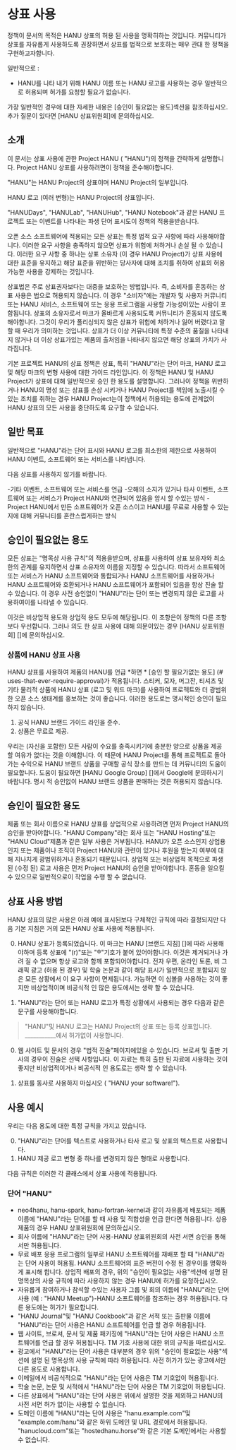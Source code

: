 # 상표 사용 
정책이 문서의 목적은 HANU 상표의 허용 된 사용을 명확히하는 것입니다.
커뮤니티가 상표를 자유롭게 사용하도록 권장하면서 상표를 법적으로 보호하는 매우 관대 한 정책을 구현하고자합니다.

일반적으로 : 
- HANU를 나타 내기 위해 HANU 이름 또는 HANU 로고를 사용하는 경우 일반적으로 허용되며 허가를 요청할 필요가 없습니다.

가장 일반적인 경우에 대한 자세한 내용은 [승인이 필요없는 용도]섹션을 참조하십시오. 
추가 질문이 있다면 [HANU 상표위원회]에 문의하십시오.



## 소개 
이 문서는 상표 사용에 관한 Project HANU ( "HANU")의 정책을 간략하게 설명합니다.
Project HANU 상표를 사용하려면이 정책을 준수해야합니다.

"HANU"는  HANU Project의 상표이며 HANU Project의 일부입니다.

HANU 로고 (여러 변형)는  HANU Project의 상표입니다.

"HANUDays", "HANULab", "HANUHub", "HANU Notebook"과 같은 HANU 프로젝트 또는 이벤트를 나타내는 파생 단어 표시도이 정책의 적용을받습니다.

오픈 소스 소프트웨어에 적용되는 모든 상표는 특정 법적 요구 사항에 따라 사용해야합니다.
이러한 요구 사항을 충족하지 않으면 상표가 위험에 처하거나 손실 될 수 있습니다.
이러한 요구 사항 중 하나는 상표 소유자 (이 경우  HANU Project)가 상표 사용에 대한 표준을 유지하고 해당 표준을 위반하는 당사자에 대해 조치를 취하여 상표의 허용 가능한 사용을 강제하는 것입니다.

상표법은 주로 상표권자보다는 대중을 보호하는 방법입니다.
즉, 소비자를 혼동하는 상표 사용은 법으로 허용되지 않습니다.
이 경우 "소비자"에는 개발자 및 사용자 커뮤니티 또는 HANU 서비스, 소프트웨어 또는 응용 프로그램을 사용할 가능성이있는 사람이 포함됩니다.
상표의 소유자로서 마크가 올바르게 사용되도록 커뮤니티가 혼동되지 않도록해야합니다.
그것이 우리가 폴리싱되지 않은 상표가 위험에 처하거나 잃어 버렸다고 말할 때 우리가 의미하는 것입니다.
상표가 더 이상 커뮤니티에 특정 수준의 품질을 나타내지 않거나 더 이상 상표가있는 제품의 출처임을 나타내지 않으면 해당 상표의 가치가 사라집니다.

기본 프로젝트 HANU의 상표 정책은 상표, 특히 "HANU"라는 단어 마크, HANU 로고 및 해당 마크의 변형 사용에 대한 가이드 라인입니다.
이 정책은 HANU 및  HANU Project가 상표에 대해 일반적으로 승인 한 용도를 설명합니다.
그러나이 정책을 위반하거나 HANU의 명성 또는 상표를 손상 시키거나  HANU Project를 책임에 노출시킬 수있는 조치를 취하는 경우  HANU Project는이 정책에서 허용되는 용도에 관계없이 HANU 상표의 모든 사용을 중단하도록 요구할 수 있습니다.
 

## 일반 목표 

일반적으로 "HANU"라는 단어 표시와 HANU 로고를 최소한의 제한으로 사용하여 HANU 이벤트, 소프트웨어 또는 서비스를 나타냅니다.

다음 상표를 사용하지 않기를 바랍니다. 

-기타 이벤트, 소프트웨어 또는 서비스를 언급 
-오해의 소지가 있거나 타사 이벤트, 소프트웨어 또는 서비스가 Project HANU와 연관되어 있음을 암시 할 수있는 방식 
-Project HANU에서 만든 소프트웨어가 오픈 소스이고 HANU를 무료로 사용할 수 있는지에 대해 커뮤니티를 혼란스럽게하는 방식 

## 승인이 필요없는 용도

모든 상표는 "명목상 사용 규칙"의 적용을받으며, 상표를 사용하여 상표 보유자와 최소한의 관계를 유지하면서 상표 소유자의 이름을 지정할 수 있습니다.
따라서 소프트웨어 또는 서비스가 HANU 소프트웨어와 통합되거나 HANU 소프트웨어를 사용하거나 HANU 소프트웨어와 호환되거나 HANU 소프트웨어가 포함되어 있음을 항상 진술 할 수 있습니다.
이 경우 사전 승인없이 "HANU"라는 단어 또는 변경되지 않은 로고를 사용하여이를 나타낼 수 있습니다.

이것은 비상업적 용도와 상업적 용도 모두에 해당됩니다.
이 조항은이 정책의 다른 조항보다 우선합니다.
그러나 의도 한 상표 사용에 대해 의문이있는 경우 [HANU 상표위원회] []에 문의하십시오.
 
### 상품에 HANU 상표 사용 
HANU 상표를 사용하여 제품의 HANU를 언급 *하면 * [승인 할 필요가없는 용도] (# uses-that-ever-require-approval)가 적용됩니다.
스티커, 모자, 머그잔, 티셔츠 및 기타 물리적 상품에 HANU 상표 (로고 및 워드 마크)를 사용하여 프로젝트와 더 광범위한 오픈 소스 생태계를 홍보하는 것이 좋습니다.
이러한 용도로는 명시적인 승인이 필요하지 않습니다. 

1. 공식 HANU 브랜드 가이드 라인을 준수.
2. 상품은 무료로 제공.

우리는 (자신을 포함한) 모든 사람이 수요를 충족시키기에 충분한 양으로 상품을 제공 할 여유가 없다는 것을 이해합니다.
이 때문에  HANU Project를 통해 프로젝트로 돌아가는 수익으로 HANU 브랜드 상품을 구매할 공식 장소를 만드는 데 커뮤니티의 도움이 필요합니다.
도움이 필요하면 [HANU Google Group] []에서 Google에 문의하시기 바랍니다.
명시 적 승인없이 HANU 브랜드 상품을 판매하는 것은 허용되지 않습니다.
 
## 승인이 필요한 용도 

제품 또는 회사 이름으로 HANU 상표를 상업적으로 사용하려면 먼저 Project HANU의 승인을 받아야합니다.
"HANU Company"라는 회사 또는 "HANU Hosting"또는 "HANU Cloud"제품과 같은 일부 사용은 거부됩니다.
HANU가 오픈 소스인지 상업용인지 또는 제품이나 조직이 Project HANU와 관련이 있거나 후원을 받는지 여부에 대해 지나치게 광범위하거나 혼동되기 때문입니다.
상업적 또는 비상업적 목적으로 파생 된 (수정 된) 로고 사용은 먼저 Project HANU의 승인을 받아야합니다.
혼동을 일으킬 수 있으므로 일반적으로이 작업을 수행 할 수 없습니다.
 

## 상표 사용 방법 
HANU 상표의 많은 사용은 아래 예에 표시된보다 구체적인 규칙에 따라 결정되지만 다음 기본 지침은 거의 모든 HANU 상표 사용에 적용됩니다.

0. HANU 상표가 등록되었습니다.
  이 마크는 HANU [브랜드 지침] []에 따라 사용해야하며 등록 상표에 "(r)"또는 "®"기호가 붙어 있어야합니다.
  이것은 제거되거나 가려 질 수 없으며 항상 로고와 함께 포함되어야합니다.
  전자 우편, 온라인 토론, 비 그래픽 광고 (허용 된 경우) 및 학술 논문과 같이 해당 표시가 일반적으로 포함되지 않은 모든 상황에서 이 요구 사항이 면제됩니다.
  가능하면 이 심볼을 사용하는 것이 좋지만 비상업적이며 비공식적 인 많은 용도에서는 생략 할 수 있습니다.

0. "HANU"라는 단어 또는 HANU 로고가 특정 상황에서 사용되는 경우 다음과 같은 문구를 사용해야합니다. 
  > "HANU"및 HANU 로고는  HANU Project의 상표 또는 등록 상표입니다. \
  > ___________에서 허가없이 사용합니다.

0. 웹 사이트 및 문서의 경우 "법적 진술"페이지에있을 수 있습니다.
  브로셔 및 출판 기사의 경우이 진술은 선택 사항입니다.
  이 자료는 특히 출판 된 자료에 사용하는 것이 좋지만 비상업적이거나 비공식적 인 용도로는 생략 할 수 있습니다.

0. 상표를 동사로 사용하지 마십시오 ( "HANU your software!").
 

## 사용 예시

우리는 다음 용도에 대한 특정 규칙을 가지고 있습니다. 

0. "HANU"라는 단어를 텍스트로 사용하거나 타사 로고 및 상표의 텍스트로 사용합니다.
0. HANU 제공 로고 변형 중 하나를 변경되지 않은 형태로 사용합니다.

다음 규칙은 이러한 각 클래스에서 상표 사용에 적용됩니다.

### 단어 "HANU" 
- neo4hanu, hanu-spark, hanu-fortran-kernel과 같이 자유롭게 배포되는 제품 이름에 "HANU"라는 단어를 할 때 사용 및 적합성을 언급 한다면  허용됩니다.
상용 제품의 경우 HANU 상표위원회에 문의하십시오.
- 회사 이름에 "HANU"라는 단어 사용-HANU 상표위원회의 사전 서면 승인을 통해서만 허용됩니다.
- 무료 배포 응용 프로그램의 일부로 HANU 소프트웨어를 재배포 할 때 "HANU"라는 단어 사용이 허용됨. HANU 소프트웨어의 표준 버전이 수정 된 경우이를 명확하게 표시해
합니다. 상업적 배포의 경우, 위의 "승인이 필요없는 사용"섹션에 설명 된 명목상의 사용 규칙에 따라 사용하지 않는 경우 HANU에 허가를 요청하십시오.
- 자유롭게 참여하거나 참석할 수있는 사용자 그룹 및 회의 이름에 "HANU"라는 단어 사용 (예 : "HANU Meetup")-HANU 소프트웨어를 참조하는 경우 허용됩니다. 다른 용도에는 허가가 필요합니다.
- "HANU Journal"및 "HANU Cookbook"과 같은 서적 또는 출판물 이름에 "HANU"라는 단어 사용은 HANU 소프트웨어를 언급 할 경우 허용됩니다.
- 웹 사이트, 브로셔, 문서 및 제품 패키징에 "HANU"라는 단어 사용은 HANU 소프트웨어를 언급 할 경우 허용됩니다. TM 기호 사용에 대한 위의 규칙을 따르십시오.
- 광고에서 "HANU"라는 단어 사용은 대부분의 경우 위의 "승인이 필요없는 사용"섹션에 설명 된 명목상의 사용 규칙에 따라 허용됩니다. 사전 허가가 있는 광고에서만 다른 용도로 사용합니다.
- 이메일에서 비공식적으로 "HANU"라는 단어 사용은 TM 기호없이 허용됩니다.
- 학술 논문, 논문 및 서적에서 "HANU"라는 단어 사용은 TM 기호없이 허용됩니다.
- 다른 상표에서 "HANU"라는 단어 사용은 위에서 설명한 것을 제외하고 HANU의 사전 서면 허가 없이는 사용할 수 없습니다.
- 도메인 이름에 "HANU"라는 단어 사용은 "hanu.example.com"및 "example.com/hanu"와 같은 하위 도메인 및 URL 경로에서 허용됩니다.
 "hanucloud.com"또는 "hostedhanu.horse"와 같은 기본 도메인에서는 사용할 수 없습니다.
 
